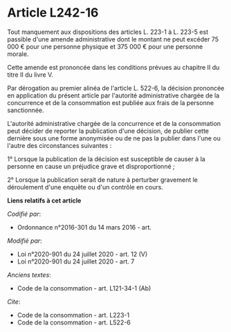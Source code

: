 # Article L242-16

Tout manquement aux dispositions des articles L. 223-1 à L. 223-5 est passible d'une amende administrative dont le montant ne
peut excéder 75 000 € pour une personne physique et 375 000 € pour une personne morale. 

Cette amende est prononcée dans les conditions prévues au chapitre II du titre II du livre V. 

Par dérogation au premier alinéa de l'article L. 522-6, la décision prononcée en application du présent article par
l'autorité administrative chargée de la concurrence et de la consommation est publiée aux frais de la personne sanctionnée. 

L'autorité administrative chargée de la concurrence et de la consommation peut décider de reporter la publication d'une
décision, de publier cette dernière sous une forme anonymisée ou de ne pas la publier dans l'une ou l'autre des circonstances
suivantes : 

1° Lorsque la publication de la décision est susceptible de causer à la personne en cause un préjudice grave et
disproportionné ; 

2° Lorsque la publication serait de nature à perturber gravement le déroulement d'une enquête ou d'un contrôle en cours.

**Liens relatifs à cet article**

_Codifié par_:

  - Ordonnance n°2016-301 du 14 mars 2016 - art.

_Modifié par_:

  - Loi n°2020-901 du 24 juillet 2020 - art. 12 (V)
  - Loi n°2020-901 du 24 juillet 2020 - art. 7

_Anciens textes_:

  - Code de la consommation - art. L121-34-1 (Ab)

_Cite_:

  - Code de la consommation - art. L223-1
  - Code de la consommation - art. L522-6
